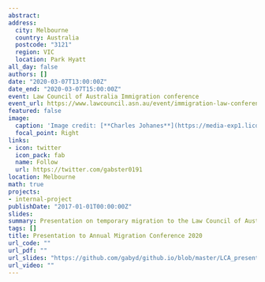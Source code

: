 ```yaml
---
abstract: 
address:
  city: Melbourne
  country: Australia
  postcode: "3121"
  region: VIC
  location: Park Hyatt 
all_day: false
authors: []
date: "2020-03-07T13:00:00Z"
date_end: "2020-03-07T15:00:00Z"
event: Law Council of Australia Immigration conference
event_url: https://www.lawcouncil.asn.au/event/immigration-law-conference-2020
featured: false
image:
  caption: 'Image credit: [**Charles Johanes**](https://media-exp1.licdn.com/dms/image/C5622AQHRcgfvMkCeRQ/feedshare-shrink_2048_1536/0?e=1586995200&v=beta&t=ydZ1x4O7VpbBaxJuROoQKKYWNELDiyZYZPFhqdJi9zE)'
  focal_point: Right
links:
- icon: twitter
  icon_pack: fab
  name: Follow
  url: https://twitter.com/gabster0191
location: Melbourne
math: true
projects:
- internal-project
publishDate: "2017-01-01T00:00:00Z"
slides:
summary: Presentation on temporary migration to the Law Council of Australia - trends and implications for policy
tags: []
title: Presentation to Annual Migration Conference 2020
url_code: ""
url_pdf: ""
url_slides: "https://github.com/gabyd/github.io/blob/master/LCA_presentation_6_3_GD.pptx"
url_video: ""
---
```


